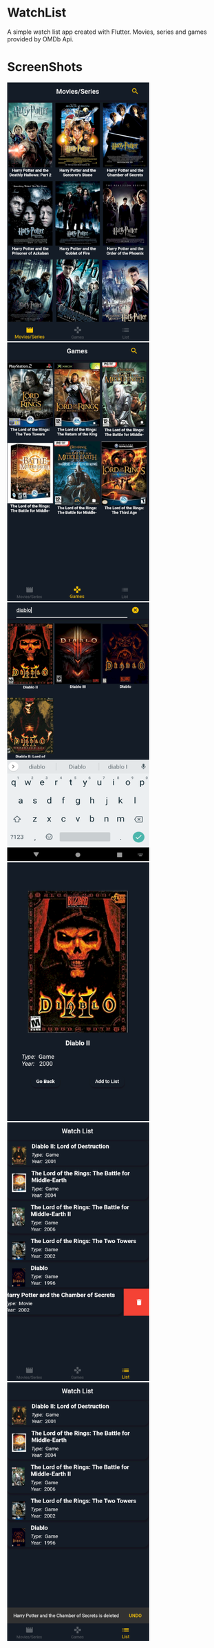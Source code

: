 # WatchList

A simple watch list app created with Flutter. Movies, series and games provided by OMDb Api. 

# ScreenShots

<img src= /screenshots/home.png height= "600" width = "330"> <br> <img src= /screenshots/games.png height= "600" width = "330">
<img src= /screenshots/diablo.png height= "600" width = "330"> <img src= /screenshots/detail.png height= "600" width = "330">
<img src= /screenshots/list.png height= "600" width = "330"> <img src= /screenshots/undo.png height= "600" width = "330">
